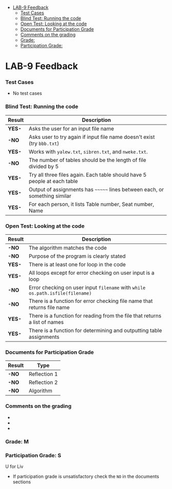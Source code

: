 <!-- code_chunk_output -->

- [LAB-9 Feedback](#lab-9-feedback)
    - [Test Cases](#test-cases)
    - [Blind Test: Running the code](#blind-test-running-the-code)
    - [Open Test: Looking at the code](#open-test-looking-at-the-code)
    - [Documents for Participation Grade](#documents-for-participation-grade)
    - [Comments on the grading](#comments-on-the-grading)
    - [Grade:](#grade)
    - [Participation Grade:](#participation-grade)

<!-- /code_chunk_output -->

# LAB-9 Feedback

### Test Cases

- No test cases

### Blind Test: Running the code

| Result     | Description                                                                              |
|------------|------------------------------------------------------------------------------------------|
| **YES-** | Asks the user for an input file name                                                    |
| **-NO** | Asks user to try again if input file name doesn't exist (try `bbb.txt`)                 |
| **YES-** | Works  with `yalew.txt`, `sibren.txt`, and `nweke.txt`. |
| **-NO** | The number of tables should be the length of file divided by 5 |
| **YES-** | Try all three files again. Each table should have 5 people at each table                |
| **YES-** | Output of assignments has `~~~~~` lines between each, or something similar              |
| **YES-** | For each person, it lists Table number, Seat number, Name                               |

### Open Test: Looking at the code

| Result     | Description                                                                              |
|------------|------------------------------------------------------------------------------------------|
| **-NO** | The algorithm matches the code                                           |
| **-NO** | Purpose of the program is clearly stated |  
| **YES-** | There is at least one for loop in the code                                              |
| **YES-** | All loops except for error checking on user input is a loop                             |
| **-NO** | Error checking on user input `filename` with  `while os.path.isfile(filename)` |
| **-NO** | There is a function for error checking file name that returns file name                 |
| **YES-** | There is a function for reading from the file that returns a list of names              |
| **YES-** | There is a function for determining and outputting table assignments                    |


### Documents for Participation Grade

|Result         |Type            |
|---------------|----------------|
|**-NO** | Reflection 1   |
|**-NO** | Reflection 2   |
|**-NO** | Algorithm      |

### Comments on the grading
- 
- 
- 

### Grade: M

### Participation Grade: S
U for Liv
 - If participation grade is unsatisfactory check the `NO` in the documents sections
